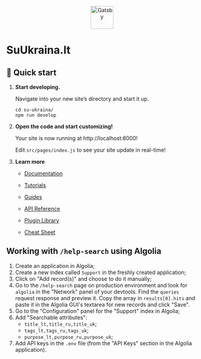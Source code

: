 <p align="center">
  <a href="https://www.gatsbyjs.com/?utm_source=starter&utm_medium=readme&utm_campaign=minimal-starter">
    <img alt="Gatsby" src="https://www.gatsbyjs.com/Gatsby-Monogram.svg" width="60" />
  </a>
</p>

# SuUkraina.lt

## 🚀 Quick start

1.  **Start developing.**

    Navigate into your new site’s directory and start it up.

    ```shell
    cd su-ukraina/
    npm run develop
    ```

2.  **Open the code and start customizing!**

    Your site is now running at http://localhost:8000!

    Edit `src/pages/index.js` to see your site update in real-time!

3.  **Learn more**

    - [Documentation](https://www.gatsbyjs.com/docs/?utm_source=starter&utm_medium=readme&utm_campaign=minimal-starter)

    - [Tutorials](https://www.gatsbyjs.com/tutorial/?utm_source=starter&utm_medium=readme&utm_campaign=minimal-starter)

    - [Guides](https://www.gatsbyjs.com/tutorial/?utm_source=starter&utm_medium=readme&utm_campaign=minimal-starter)

    - [API Reference](https://www.gatsbyjs.com/docs/api-reference/?utm_source=starter&utm_medium=readme&utm_campaign=minimal-starter)

    - [Plugin Library](https://www.gatsbyjs.com/plugins?utm_source=starter&utm_medium=readme&utm_campaign=minimal-starter)

    - [Cheat Sheet](https://www.gatsbyjs.com/docs/cheat-sheet/?utm_source=starter&utm_medium=readme&utm_campaign=minimal-starter)

## Working with `/help-search` using Algolia

1.  Create an application in Algolia;
2.  Create a new index called `Support` in the freshly created application;
3.  Click on "Add record(s)" and choose to do it manually;
4.  Go to the `/help-search` page on production environment and look for
    `algolia` in the "Network" panel of your devtools. Find the
    `queries` request response and preview it. Copy the array in
    `results[0].hits` and paste it in the Algolia GUI's textarea for new
    records and click "Save".
5.  Go to the "Configuration" panel for the "Support" index in Algolia;
6.  Add "Searchable attributes":
    - `title_lt,title_ru,title_uk`;
    - `tags_lt,tags_ru,tags_uk`;
    - `purpose_lt,purpose_ru,purpose_uk`;
7.  Add API keys in the `.env` file (from the "API Keys" section in the
    Algolia application).
